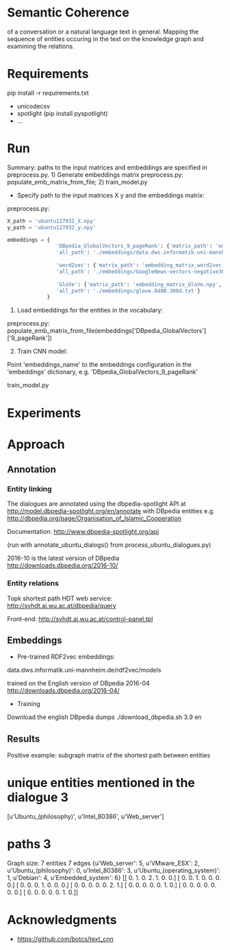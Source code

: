 # Semantic Coherence

of a conversation or a natural language text in general. Mapping the sequence of entities occuring in the text on the knowledge graph and examining the relations.

# Requirements

pip install -r requirements.txt


* unicodecsv
* spotlight (pip install pyspotlight)
* ...



# Run

Summary: paths to the input matrices and embeddings are specified in preprocess.py. 1) Generate embeddings matrix preprocess.py: populate_emb_matrix_from_file; 2) train_model.py

* Specify path to the input matrices X y and the embeddings matrix:

preprocess.py:

```python
X_path = 'ubuntu127932_X.npy'
y_path = 'ubuntu127932_y.npy'

embeddings = {
                'DBpedia_GlobalVectors_9_pageRank': {'matrix_path': 'embedding_matrix_DBpedia_GloVe_9PR.npy', 'dims' : 200,
                'all_path': './embeddings/data.dws.informatik.uni-mannheim.de/rdf2vec/models/DBpedia/2016-04/GlobalVectors/9_pageRank/DBpediaVecotrs200_20Shuffle.txt'},
                
                'word2vec': {'matrix_path': 'embedding_matrix_word2vec.npy', 'dims' : 300,
                'all_path': './embeddings/GoogleNews-vectors-negative300.bin'},
                
                'GloVe': {'matrix_path': 'embedding_matrix_GloVe.npy', 'dims' : 300,
                'all_path': './embeddings/glove.840B.300d.txt'}
             }
```

1. Load embeddings for the entities in the vocabulary:

preprocess.py: populate_emb_matrix_from_file(embeddings['DBpedia_GlobalVectors']['9_pageRank'])

2. Train CNN model:

Point 'embeddings_name' to the embeddings configuration in the 'embeddings' dictionary, e.g. 'DBpedia_GlobalVectors_9_pageRank'

train_model.py



# Experiments


# Approach



## Annotation

### Entity linking

The dialogues are annotated using the dbpedia-spotlight API at http://model.dbpedia-spotlight.org/en/annotate with DBpedia entities e.g. http://dbpedia.org/page/Organisation_of_Islamic_Cooperation

Documentation: http://www.dbpedia-spotlight.org/api

(run with annotate_ubuntu_dialogs() from process_ubuntu_dialogues.py)

2016-10 is the latest version of DBpedia
http://downloads.dbpedia.org/2016-10/


### Entity relations

Topk shortest path HDT web service: http://svhdt.ai.wu.ac.at/dbpedia/query

Front-end: http://svhdt.ai.wu.ac.at/control-panel.tpl



## Embeddings

* Pre-trained RDF2vec embeddings:

data.dws.informatik.uni-mannheim.de/rdf2vec/models

trained on the English version of DBpedia 2016-04
http://downloads.dbpedia.org/2016-04/

* Training

Download the english DBpedia dumps
./download_dbpedia.sh 3.9 en


## Results

Positive example: subgraph matrix of the shortest path between entities

# unique entities mentioned in the dialogue 3
[u'Ubuntu_(philosophy)', u'Intel_80386', u'Web_server']
# paths 3
Graph size: 7 entities 7 edges
{u'Web_server': 5, u'VMware_ESX': 2, u'Ubuntu_(philosophy)': 0, u'Intel_80386': 3, u'Ubuntu_(operating_system)': 1, u'Debian': 4, u'Embedded_system': 6}
[[ 0.  1.  0.  2.  1.  0.  0.]
 [ 0.  0.  1.  0.  0.  0.  0.]
 [ 0.  0.  0.  1.  0.  0.  0.]
 [ 0.  0.  0.  0.  0.  2.  1.]
 [ 0.  0.  0.  0.  0.  1.  0.]
 [ 0.  0.  0.  0.  0.  0.  0.]
 [ 0.  0.  0.  0.  0.  1.  0.]]


# Acknowledgments

* https://github.com/botcs/text_cnn
